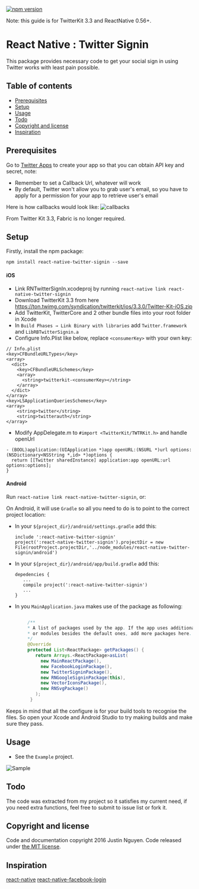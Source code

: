 [![npm version](https://badge.fury.io/js/react-native-twitter-signin.svg)](https://badge.fury.io/js/react-native-twitter-signin)

Note: this guide is for TwitterKit 3.3 and ReactNative 0.56+.

# React Native : Twitter Signin
This package provides necessary code to get your social sign in using Twitter works with least pain possible.

## Table of contents
- [Prerequisites](#prerequisites)
- [Setup](#setup)
- [Usage](#usage)
- [Todo](#todo)
- [Copyright and license](#copyright-and-license)
- [Inspiration](#inspiration)

## Prerequisites

Go to [Twitter Apps](https://apps.twitter.com/) to create your app so that you can obtain API key and secret, note:

 - Remember to set a Callback Url, whatever will work
 - By default, Twitter won't allow you to grab user's email, so you have to apply for a permission for your app to retrieve user's email

Here is how callbacks would look like:
![callbacks](https://github.com/GoldenOwlAsia/react-native-twitter-signin/blob/master/Example/img/callbacks.png?raw=true)

From Twitter Kit 3.3, Fabric is no longer required.

## Setup

Firstly, install the npm package:

    npm install react-native-twitter-signin --save

#### iOS

 - Link RNTwitterSignIn.xcodeproj by running `react-native link react-native-twitter-signin`
 - Download TwitterKit 3.3 from here https://ton.twimg.com/syndication/twitterkit/ios/3.3.0/Twitter-Kit-iOS.zip
 - Add TwitterKit, TwitterCore and 2 other bundle files into your root folder in Xcode
 - In `Build Phases → Link Binary with libraries` add `Twitter.framework` and `LibRBTwitterSignin.a`
 - Configure Info.Plist like below, replace `<consumerKey>` with your own key:

```
// Info.plist
<key>CFBundleURLTypes</key>
<array>
  <dict>
    <key>CFBundleURLSchemes</key>
    <array>
      <string>twitterkit-<consumerKey></string>
    </array>
  </dict>
</array>
<key>LSApplicationQueriesSchemes</key>
<array>
    <string>twitter</string>
    <string>twitterauth</string>
</array>
```
  - Modify AppDelegate.m to `#import <TwitterKit/TWTRKit.h>` and handle openUrl
````
- (BOOL)application:(UIApplication *)app openURL:(NSURL *)url options:(NSDictionary<NSString *,id> *)options {
  return [[Twitter sharedInstance] application:app openURL:url options:options];
}
````
  

#### Android

Run `react-native link react-native-twitter-signin`, or:

On Android, it will use `Gradle` so all you need to do is to point to the correct project location:

  - In your `${project_dir}/android/settings.gradle` add this:

        include ':react-native-twitter-signin'
        project(':react-native-twitter-signin').projectDir = new File(rootProject.projectDir,'../node_modules/react-native-twitter-signin/android')
  - In your `${project_dir}/android/app/build.gradle` add this:

        depedencies {
           ...
           compile project(':react-native-twitter-signin')
           ...
        }
  - In you `MainApplication.java` makes use of the package as following:

```java

        /**
        * A list of packages used by the app. If the app uses additional views
        * or modules besides the default ones, add more packages here.
        */
        @Override
        protected List<ReactPackage> getPackages() {
           return Arrays.<ReactPackage>asList(
             new MainReactPackage(),
             new FacebookLoginPackage(),
             new TwitterSigninPackage(),
             new RNGoogleSigninPackage(this),
             new VectorIconsPackage(),
             new RNSvgPackage()
           );
         }
```

Keeps in mind that all the configure is for your build tools to recognise the files. So open your Xcode and Android Studio to try making builds and make sure they pass.

## Usage

 - See the `Example` project.

![Sample](https://github.com/GoldenOwlAsia/react-native-twitter-signin/blob/master/Example/img/android.png?raw=true)



## Todo
The code was extracted from my project so it satisfies my current need, if you need extra functions, feel free to submit to issue list or fork it.

## Copyright and license

Code and documentation copyright 2016 Justin Nguyen. Code released under [the MIT license](https://github.com/GoldenOwlAsia/react-native-twitter-signin/blob/master/LICENSE).

## Inspiration

[react-native](http://facebook.github.io/react-native/)
[react-native-facebook-login](https://github.com/magus/react-native-facebook-login)


